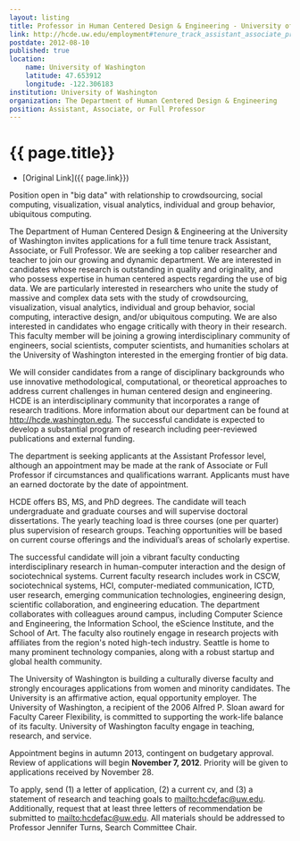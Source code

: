 ```yaml
---
layout: listing
title: Professor in Human Centered Design & Engineering - University of Washington
link: http://hcde.uw.edu/employment#tenure_track_assistant_associate_professor_aug_2012
postdate: 2012-08-10
published: true
location:
    name: University of Washington
    latitude: 47.653912
    longitude: -122.306183
institution: University of Washington
organization: The Department of Human Centered Design & Engineering
position: Assistant, Associate, or Full Professor
---
```



# {{ page.title}}

* [Original Link]({{ page.link}})

Position open in "big data" with relationship to crowdsourcing, social computing, visualization, visual analytics, individual and group behavior, ubiquitous computing.

The Department of Human Centered Design & Engineering at the University of Washington invites applications for a full time tenure track Assistant, Associate, or Full Professor. We are seeking a top caliber researcher and teacher to join our growing and dynamic department. We are interested in candidates whose research is outstanding in quality and originality, and who possess expertise in human centered aspects regarding the use of big data. We are particularly interested in researchers who unite the study of massive and complex data sets with the study of crowdsourcing, visualization, visual analytics, individual and group behavior, social computing, interactive design, and/or ubiquitous computing. We are also interested in candidates who engage critically with theory in their research. This faculty member will be joining a growing interdisciplinary community of engineers, social scientists, computer scientists, and humanities scholars at the University of Washington interested in the emerging frontier of big data.

We will consider candidates from a range of disciplinary backgrounds who use innovative methodological, computational, or theoretical approaches to address current challenges in human centered design and engineering. HCDE is an interdisciplinary community that incorporates a range of research traditions. More information about our department can be found at <http://hcde.washington.edu>. The successful candidate is expected to develop a substantial program of research including peer-reviewed publications and external funding.

The department is seeking applicants at the Assistant Professor level, although an appointment may be made at the rank of Associate or Full Professor if circumstances and qualifications warrant. Applicants must have an earned doctorate by the date of appointment.

HCDE offers BS, MS, and PhD degrees. The candidate will teach undergraduate and graduate courses and will supervise doctoral dissertations. The yearly teaching load is three courses (one per quarter) plus supervision of research groups. Teaching opportunities will be based on current course offerings and the individual’s areas of scholarly expertise.

The successful candidate will join a vibrant faculty conducting interdisciplinary research in human-computer interaction and the design of sociotechnical systems. Current faculty research includes work in CSCW, sociotechnical systems, HCI, computer-mediated communication, ICTD, user research, emerging communication technologies, engineering design, scientific collaboration, and engineering education. The department collaborates with colleagues around campus, including Computer Science and Engineering, the Information School, the eScience Institute, and the School of Art. The faculty also routinely engage in research projects with affiliates from the region's noted high-tech industry. Seattle is home to many prominent technology companies, along with a robust startup and global health community.

The University of Washington is building a culturally diverse faculty and strongly encourages applications from women and minority candidates. The University is an affirmative action, equal opportunity employer. The University of Washington, a recipient of the 2006 Alfred P. Sloan award for Faculty Career Flexibility, is committed to supporting the work-life balance of its faculty. University of Washington faculty engage in teaching, research, and service.

Appointment begins in autumn 2013, contingent on budgetary approval. Review of applications will begin **November 7, 2012**. Priority will be given to applications received by November 28.

To apply, send (1) a letter of application, (2) a current cv, and (3) a statement of research and teaching goals to <mailto:hcdefac@uw.edu>. Additionally, request that at least three letters of recommendation be submitted to <mailto:hcdefac@uw.edu>. All materials should be addressed to Professor Jennifer Turns, Search Committee Chair.
